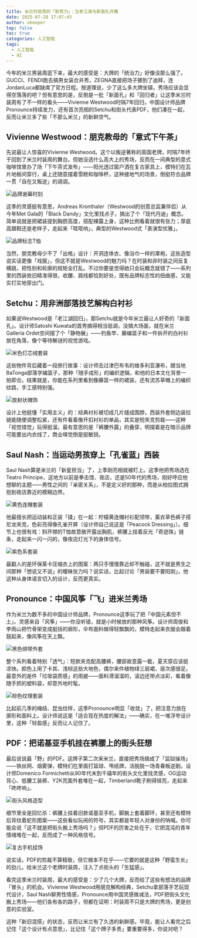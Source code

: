 ```yaml
---
title: 米兰时装周的「新势力」：当老江湖与新面孔共舞
date: 2025-07-28 17:07:43
author: okeeper
top: false
toc: true
categories: 人工智能
tags:
  - 人工智能
  - AI
---
```


今年的米兰男装周逛下来，最大的感受是：大牌的「统治力」好像没那么强了。GUCCI、FENDI跑去搞男女装合并秀，ZEGNA直接把场子挪到了迪拜，连JordanLuca都缺席了官方日程。按道理说，少了这么多大牌坐镇，秀场应该会显得空落落的吧？但有意思的是，反倒是一批「新面孔」和「回归者」让这季米兰时装周有了不一样的看头——Vivienne Westwood时隔7年回归，中国设计师品牌Pronounce持续发力，还有首次亮相的Setchu和街头代表PDF，他们凑在一起，反而让米兰多了些「不那么米兰」的新鲜空气。


## Vivienne Westwood：朋克教母的「意式下午茶」

先说最让人惊喜的Vivienne Westwood。这个以叛逆著称的英国老牌，时隔7年终于回到了米兰时装周的舞台。但她没选什么高大上的秀场，反而在一间典型的意式咖啡馆里办了场「下午茶式发布」——阳光透过窗户洒在复古家具上，模特们在瓦片地板间穿行，桌上还随意摆着雪糕和咖啡杯，这种接地气的场景，倒挺符合品牌一贯「自在又叛逆」的调调。

![品牌谢幕时刻](https://okeeper-blog-images.oss-cn-hangzhou.aliyuncs.com/blog-images/202509/6f6f2cb5b6bea2382217cf0901972cda.png)

这季的灵感挺有意思，Andreas Kronthaler（Westwood的创意总监兼伴侣）从今年Met Gala的「Black Dandy」文化里找点子，搞出了个「现代丹迪」概念。简单说就是把裙装提到胸腔高度，搭配裸露上身，这种比例看着就很有张力；厚底高跟鞋还是老样子，走起来「哐哐响」，典型的Westwood式「表演型优雅」。

![品牌标志T恤](https://okeeper-blog-images.oss-cn-hangzhou.aliyuncs.com/blog-images/202509/8f426bbe4f2d5e1f6cbe36526274767f.jpg)

当然，朋克教母少不了「出格」设计：开洞连体衣、像浴巾一样的罩袍，这些造型说实话更像「戏服」，但这不就是Westwood的魅力吗？在时装和非时装之间反复横跳，把性别和轮廓的规矩全打乱。不过你要是觉得她只会玩概念就错了——系列里的西装依旧精准得很，收腰、肩线都恰到好处，既有品牌标志性的扭曲感，又能实打实地穿出门。


## Setchu：用非洲部落技艺解构白衬衫

如果说Westwood是「老江湖回归」，那Setchu就是今年米兰最让人好奇的「新面孔」。设计师Satoshi Kuwata的首秀搞得相当低调，没搞大场面，就在米兰Galleria Ordet空间摆了个「静物展」——钓鱼竿、藤编篮子和一件拆开的白衬衫放在角落，像个等待解谜的视觉游戏。

![米色灯芯绒套装](https://okeeper-blog-images.oss-cn-hangzhou.aliyuncs.com/blog-images/202509/5418853acc7cf6cd20f428c2c6c93e51.jpg)

这些物件背后藏着一段旅行故事：设计师去过津巴布韦的维多利亚瀑布，跟当地BaTonga部落学编篮子，那种「随手成形」的编织逻辑，和他的日本文化背景一拍即合。结果就是，你能在系列里看到像藤篮一样的裙装，还有流苏草帽上的编织纹路，手工感特别强。

![放射状帽饰](https://okeeper-blog-images.oss-cn-hangzhou.aliyuncs.com/blog-images/202509/e645aa13b2ed225d78ab381e74c0c446.jpg)

设计上他挺懂「实用主义」的：经典衬衫被切成几片缝成围脖，西装外套侧边装拉链能随便调整松紧，还有件看着像开扣衬衫的单品，其实是短夹克剪裁——这种「视觉错觉」玩得挺溜。最有意思的是「裤腰外露」的叠穿，明摆着是在暗示品牌可能要出内衣线了，商业嗅觉倒是挺敏锐。


## Saul Nash：当运动男孩穿上「孔雀蓝」西装

Saul Nash算是米兰的「新星担当」了，上季刚亮相就被盯上。这季他把秀场选在Teatro Principe，这地方以前是拳击馆、夜店，还是50年代的秀场，刚好呼应他想聊的主题——男性之间的「亲密关系」，不是定义好的那种，而是从柏拉图式拥抱到夜店靠近的模糊边界。

![黄色连帽套装](https://okeeper-blog-images.oss-cn-hangzhou.aliyuncs.com/blog-images/202509/84f194772a02e6266908c1d6bbe34750.jpg)

他最擅长把运动装和正装「揉」在一起：柠檬黄连帽衬衫配领带，薰衣草色裤子搭尼龙夹克，色彩亮得像孔雀开屏（设计师自己说这是「Peacock Dressing」）。细节上也很有戏：斜开襟的T恤故意敞开露出胸肌，裤腰上挂着反光「奇迹珠」链条，走起来一闪一闪的，像夜店灯光下的身体信号。

![紫色系套装](https://okeeper-blog-images.oss-cn-hangzhou.aliyuncs.com/blog-images/202509/6c682b9f867adf5513f07f0679dbe588.jpg)

最戳人的是环保莱卡压缩衣上的图案：两只手慢慢靠近却不触碰，这不就是男生之间那种「想说又不说」的暧昧张力吗？说实话，比起讨论「男装要不要阳刚」，他这种从身体语言切入的设计，反而更真实。


## Pronounce：中国风筝「飞」进米兰秀场

作为米兰为数不多的中国设计师品牌，Pronounce这季玩了把「中国元素但不土」。灵感来自「风筝」——你没听错，就是小时候放的那种风筝。设计师周俊和李雨山把竹骨架变成挺括的廓形，伞布面料做得轻飘飘的，模特走起来衣服会跟着鼓起来，像风筝在天上飘。

![黑色绑带外套](https://okeeper-blog-images.oss-cn-hangzhou.aliyuncs.com/blog-images/202509/be22a125cc7052a6ce06bf4daee90123.jpg)

整个系列看着特别「透气」：短款夹克配高腰裤，腰部故意露一截，夏天穿应该挺凉快。颜色上用了卡其、浅棕这些大地色，偶尔来件植物绿三层裙，层次感很足。最意外的是件「垃圾袋质感」的雨披——面料滑溜溜的，滚边还带点淡彩，看着像随手抓的塑料袋，却意外地时髦。

![棕色纹理套装](https://okeeper-blog-images.oss-cn-hangzhou.aliyuncs.com/blog-images/202509/02a711cda996df117da2766801764c3d.jpg)

比起前几季的绳结、昆虫纹样，这季Pronounce明显「收敛」了，把注意力放在廓形和面料上。设计师说这是「适合现在热度的解法」——确实，在一堆浮夸设计里，这种「轻盈感」反而让人记住了。


## PDF：把诺基亚手机挂在裤腰上的街头狂想

最后说说最「野」的PDF。这牌子第二次来米兰，直接把秀场搞成了「监狱操场」——铁丝网、烟雾弹，模特们在里面打篮球、甩纸牌，活脱脱一场青春叛逆剧。设计师Domenico Formichetti从90年代末到千禧年的街头文化里找灵感，OG运动背心、低腰工装裤、Y2K亮面外套堆在一起，Timberland靴子刷得锃亮，走起来「咚咚响」。

![街头风格造型](https://okeeper-blog-images.oss-cn-hangzhou.aliyuncs.com/blog-images/202509/f3d1f5f8d99548a2649184b060a702a3.png)

细节里全是回忆杀：裤腰上挂着旧款诺基亚手机，脚腕上套着脚环，甚至还有模特后背纹着蛇形图案——这些看似玩闹的符号，其实都是年轻人对身份的呐喊。你可能会说「这不就是把街头搬上秀场吗？」但PDF的厉害之处在于，它把混沌的青年情绪堆在一起，反而成了一种风格信号。

![复古手机挂饰](https://okeeper-blog-images.oss-cn-hangzhou.aliyuncs.com/blog-images/202509/de31569e08a18a232c5f4539e8dc4103.png)

说实话，PDF的剪裁不算精致，但它根本不在乎——它要的就是这种「野蛮生长」的劲儿，给米兰这个老牌时装周，注入了点街头的「生猛感」。


看完这季米兰时装周，最大的感受是：少了几个大牌，反而给了这些有想法的品牌「冒头」的机会。Vivienne Westwood用朋克解构经典，Setchu拿部落手艺玩现代设计，Saul Nash聊男性情感，Pronounce用中国灵感做减法，PDF把街头文化搬上秀场——他们各有各的路子，但都在证明：时装周不只是大牌的秀场，更是创意的实验室。

这种「新旧混搭」的状态，反而让米兰有了久违的新鲜感。毕竟，能让人看完之后记住「这个设计有点意思」，比记住「这个牌子多贵」要重要得多，你说对吧？